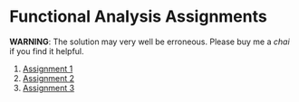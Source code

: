 # Functional Analysis Assignments
**WARNING**: The solution may very well be erroneous. Please buy me a *chai* if you find it helpful.
1. [Assignment 1](https://github.com/ashishKujur7/FunctionalAnalysisAssignments/blob/main/FunctionalAnalysisSolutions-1/main.pdf)
2. [Assignment 2](https://raw.githubusercontent.com/ashishKujur7/FunctionalAnalysisAssignments/main/FunctionalAnalysisSolutions-2/main.pdf)
3. [Assignment 3](https://raw.githubusercontent.com/ashishKujur7/FunctionalAnalysisAssignments/main/FunctionalAnalysisSolutions-3/main.pdf)
